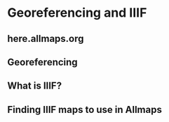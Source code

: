 # Georeferencing and IIIF

## here.allmaps.org

## Georeferencing

## What is IIIF?

## Finding IIIF maps to use in Allmaps
